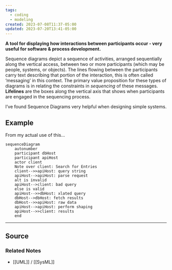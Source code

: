```yaml
---
tags:
  - coding
  - modeling
created: 2023-07-08T11:37-05:00
updated: 2023-07-20T13:41-05:00
---
```

**A tool for displaying how interactions between participants occur - very useful for software & process development.**

Sequence diagrams depict a sequence of activities, arranged sequentially along the vertical access, between two or more participants (which may be people, systems, or objects). The lines flowing between the participants carry text describing that portion of the interaction, this is often called ‘messaging’ in this context. The primary value proposition for these types of diagrams is in relating the constraints in *sequencing* of these messages. **Lifelines** are the boxes along the vertical axis that shows when participants are engaged in the sequencing process.

I’ve found Sequence Diagrams very helpful when designing simple systems.

## Example

From my actual use of this...

```mermaid
sequenceDiagram
    autonumber 
    participant dbHost
    participant apiHost
    actor client
    Note over client: Search for Entries
    client-->>apiHost: query string
    apiHost-->apiHost: parse request 
    alt is invalid
    apiHost-->client: bad query
    else is valid
    apiHost-->>dbHost: xlated query
    dbHost-->dbHost: fetch results
    dbHost-->>apiHost: raw data
    apiHost-->apiHost: perform shaping
    apiHost-->>client: results
    end
```

---

## Source


### Related Notes
- [[UML]] / [[SysML]]
